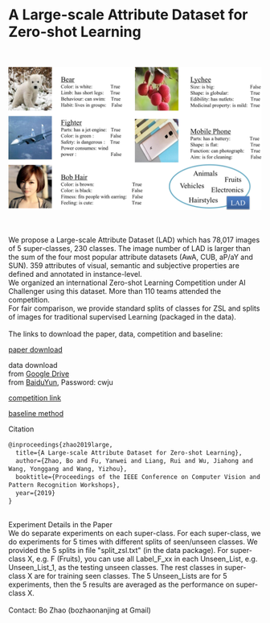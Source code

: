 # A Large-scale Attribute Dataset for Zero-shot Learning

<br>
<br>

<div align=center><img src="https://github.com/PatrickZH/A-Large-scale-Attribute-Dataset-for-Zero-shot-Learning/blob/master/Illustration.png"/></div>

<br>
<br>

We propose a Large-scale Attribute Dataset (LAD) which has 78,017 images of 5 super-classes, 230 classes. The image number of LAD is larger than the sum of the four most popular attribute datasets (AwA, CUB, aP/aY and SUN). 359 attributes of visual, semantic and subjective properties are defined and annotated in instance-level.
<br>
We organized an international Zero-shot Learning Competition under AI Challenger using this dataset. More than 110 teams attended the competition.
<br>
For fair comparison, we provide standard splits of classes for ZSL and splits of images for traditional supervised Learning (packaged in the data).
<br>
<br>
The links to download the paper, data, competition and baseline:

[paper download](https://arxiv.org/pdf/1804.04314v2.pdf)

data download<br>
from [Google Drive](https://drive.google.com/open?id=1WU2dld1rt5ajWaZqY3YLwLp-6USeQiVG) <br>
from [BaiduYun](https://pan.baidu.com/s/1QpUpNLnUAOK1vhg5Di0qUQ), Password: cwju <br>

[competition link](https://challenger.ai/competition/zsl2018)

[baseline method](https://github.com/AIChallenger/AI_Challenger_2018/tree/master/Baselines/zero_shot_learning_baseline)

Citation <br>
```
@inproceedings{zhao2019large,
  title={A Large-scale Attribute Dataset for Zero-shot Learning},
  author={Zhao, Bo and Fu, Yanwei and Liang, Rui and Wu, Jiahong and Wang, Yonggang and Wang, Yizhou},
  booktitle={Proceedings of the IEEE Conference on Computer Vision and Pattern Recognition Workshops},
  year={2019}
}
```
<br>
Experiment Details in the Paper <br>
We do separate experiments on each super-class. For each super-class, we do experiments for 5 times with different splits of seen/unseen classes. We provided the 5 splits in file "split_zsl.txt" (in the data package). For super-class X, e.g. F (Fruits), you can use all Label_F_xx in each Unseen_List, e.g. Unseen_List_1, as the testing unseen classes. The rest classes in super-class X are for training seen classes. The 5 Unseen_Lists are for 5 experiments, then the 5 results are averaged as the performance on super-class X. 
<br>
<br>
Contact: Bo Zhao (bozhaonanjing at Gmail)
